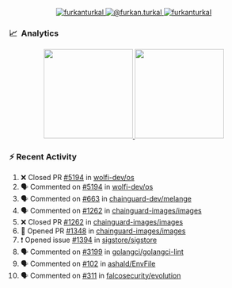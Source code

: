 <p align="center">
  <a href="https://linkedin.com/in/furkanturkal" target="blank">
    <img src="https://img.shields.io/badge/linkedin-%230077B5.svg?&style=for-the-badge&logo=linkedin&logoColor=white" alt="furkanturkal" />
  </a>
  <a href="https://medium.com/@furkan.turkal" target="blank">
    <img src="https://img.shields.io/badge/medium-%2312100E.svg?&style=for-the-badge&logo=medium&logoColor=white" alt="@furkan.turkal" />
  </a>
  <a href="https://twitter.com/furkanturkaI" target="blank">
    <img src="https://img.shields.io/badge/Twitter-1DA1F2?style=for-the-badge&logo=twitter&logoColor=white" alt="furkanturkaI" />
  </a>
</p>

### 📈 &nbsp;Analytics

<p align="center">
  <a href="https://coderstats.net/github/#Dentrax">
    <img height="180em" src="https://github-readme-stats-eight-theta.vercel.app/api?username=Dentrax&show_icons=true&theme=algolia&include_all_commits=true&count_private=true&line_height=26"/>
    <img height="180em" src="https://github-readme-stats-eight-theta.vercel.app/api/top-langs/?username=Dentrax&layout=compact&langs_count=8&theme=algolia&line_height=26"/>
  </a>
</p>

### :zap: Recent Activity

<!--START_SECTION:activity-->
1. ❌ Closed PR [#5194](https://github.com/wolfi-dev/os/pull/5194) in [wolfi-dev/os](https://github.com/wolfi-dev/os)
2. 🗣 Commented on [#5194](https://github.com/wolfi-dev/os/pull/5194#issuecomment-1714597878) in [wolfi-dev/os](https://github.com/wolfi-dev/os)
3. 🗣 Commented on [#663](https://github.com/chainguard-dev/melange/pull/663#issuecomment-1714443406) in [chainguard-dev/melange](https://github.com/chainguard-dev/melange)
4. 🗣 Commented on [#1262](https://github.com/chainguard-images/images/pull/1262#issuecomment-1712129024) in [chainguard-images/images](https://github.com/chainguard-images/images)
5. ❌ Closed PR [#1262](https://github.com/chainguard-images/images/pull/1262) in [chainguard-images/images](https://github.com/chainguard-images/images)
6. 💪 Opened PR [#1348](https://github.com/chainguard-images/images/pull/1348) in [chainguard-images/images](https://github.com/chainguard-images/images)
7. ❗ Opened issue [#1394](https://github.com/sigstore/sigstore/issues/1394) in [sigstore/sigstore](https://github.com/sigstore/sigstore)
8. 🗣 Commented on [#3199](https://github.com/golangci/golangci-lint/pull/3199#issuecomment-1711338273) in [golangci/golangci-lint](https://github.com/golangci/golangci-lint)
9. 🗣 Commented on [#102](https://github.com/ashald/EnvFile/issues/102#issuecomment-1711266597) in [ashald/EnvFile](https://github.com/ashald/EnvFile)
10. 🗣 Commented on [#311](https://github.com/falcosecurity/evolution/issues/311#issuecomment-1711166220) in [falcosecurity/evolution](https://github.com/falcosecurity/evolution)
<!--END_SECTION:activity-->
